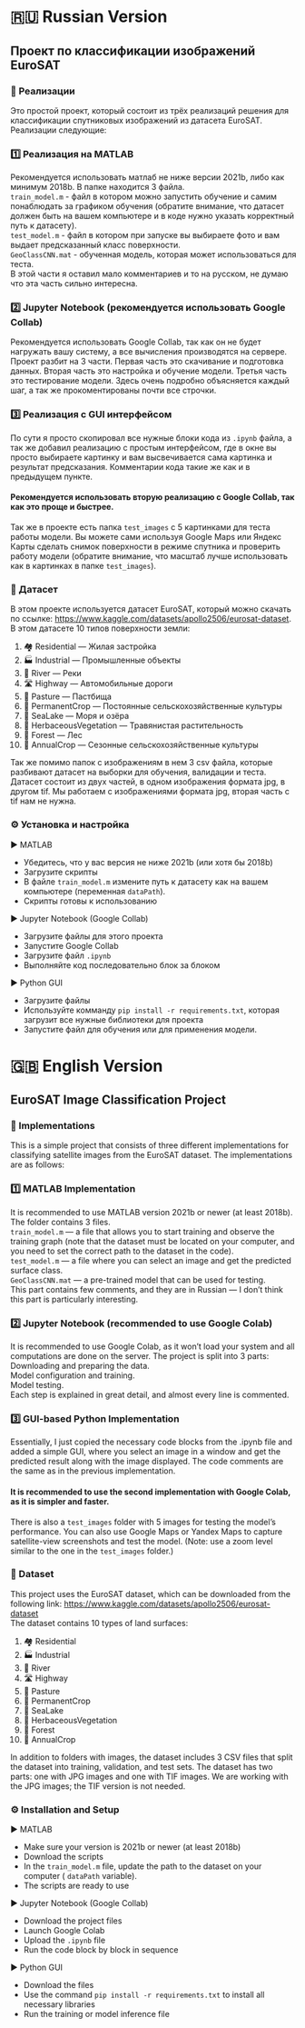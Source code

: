 # 🇷🇺 Russian Version 
## Проект по классификации изображений EuroSAT
### 🔧 Реализации 
Это простой проект, который состоит из трёх реализаций решения для классификации спутниковых изображений из датасета EuroSAT. Реализации следующие:
### 1️⃣ Реализация на MATLAB
   Рекомендуется использовать матлаб не ниже версии 2021b, либо как минимум 2018b. В папке находится 3 файла.  
   ```train_model.m``` - файл в котором можно запустить обучение и самим понаблюдать за графиком обучения (обратите внимание, что датасет должен быть на вашем компьютере и в коде нужно указать корректный путь к датасету).  
   ```test_model.m``` - файл в котором при запуске вы выбираете фото и вам выдает предсказанный класс поверхности.  
   ```GeoClassCNN.mat``` - обученная модель, которая может использоваться для теста.  
   В этой части я оставил мало комментариев и то на русском, не думаю что эта часть сильно интересна. 
### 2️⃣ Jupyter Notebook (рекомендуется использовать Google Collab)
   Рекомендуется использовать Google Collab, так как он не будет нагружать вашу систему, а все вычисления производятся на сервере. Проект разбит на 3 части. Первая часть это скачивание и подготовка данных. Вторая часть это настройка и обучение модели. Третья часть это тестирование модели. Здесь очень подробно объясняется каждый шаг, а так же прокоментированы почти все строчки.
### 3️⃣ Реализация с GUI интерфейсом
   По сути я просто скопировал все нужные блоки кода из ```.ipynb``` файла, а так же добавил реализацию с простым интерфейсом, где в окне вы просто выбираете картинку и вам высвечивается сама картинка и результат предсказания. Комментарии кода такие же как и в предыдущем пункте.
#### Рекомендуется использовать вторую реализацию с Google Collab, так как это проще и быстрее. 
Так же в проекте есть папка ```test_images``` с 5 картинками для теста работы модели. Вы можете сами используя Google Maps или Яндекс Карты сделать снимок поверхности в режиме спутника и проверить работу модели (обратите внимание, что масштаб лучше использовать как в картинках в папке ```test_images```).
### 📂 Датасет
В этом проекте используется датасет EuroSAT, который можно скачать по ссылке: https://www.kaggle.com/datasets/apollo2506/eurosat-dataset.  
В этом датасете 10 типов поверхности земли:
1.	🏘 Residential — Жилая застройка
2.	🏭 Industrial — Промышленные объекты
3.	🌊 River — Реки
4.	🛣 Highway — Автомобильные дороги
5.	🐄 Pasture — Пастбища
6.	🌾 PermanentCrop — Постоянные сельскохозяйственные культуры
7.	🌅 SeaLake — Моря и озёра
8.	🌿 HerbaceousVegetation — Травянистая растительность
9.	🌲 Forest — Лес
10.	🌱 AnnualCrop — Сезонные сельскохозяйственные культуры
  
Так же помимо папок с изображениям в нем 3 csv файла, которые разбивают датасет на выборки для обучения, валидации и теста. Датасет состоит из двух частей, в одном изображения формата jpg, в другом tif. Мы работаем с изображениями формата jpg, вторая часть с tif нам не нужна.
### ⚙️ Установка и настройка
▶️ MATLAB
   - Убедитесь, что у вас версия не ниже 2021b (или хотя бы 2018b)
   - Загрузите скрипты
   - В файле ```train_model.m``` измените путь к датасету как на вашем компьютере (переменная ```dataPath```).
   - Скрипты готовы к использованию
  
▶️ Jupyter Notebook (Google Collab)
   - Загрузите файлы для этого проекта 
   - Запустите Google Collab
   - Загрузите файл ```.ipynb```
   - Выполняйте код последовательно блок за блоком
  
▶️ Python GUI
   - Загрузите файлы
   - Используйте комманду ```pip install -r requirements.txt```, которая загрузит все нужные библиотеки для проекта
   - Запустите файл для обучения или для применения модели.

# 🇬🇧 English Version
## EuroSAT Image Classification Project
### 🔧 Implementations
This is a simple project that consists of three different implementations for classifying satellite images from the EuroSAT dataset. The implementations are as follows:
### 1️⃣ MATLAB Implementation
   It is recommended to use MATLAB version 2021b or newer (at least 2018b). The folder contains 3 files.  
   ```train_model.m``` — a file that allows you to start training and observe the training graph (note that the dataset must be located on your computer, and you need to set the correct path to the dataset in the code).  
   ```test_model.m``` — a file where you can select an image and get the predicted surface class.  
   ```GeoClassCNN.mat``` — a pre-trained model that can be used for testing.  
   This part contains few comments, and they are in Russian — I don’t think this part is particularly interesting.

### 2️⃣ Jupyter Notebook (recommended to use Google Colab)
   It is recommended to use Google Colab, as it won’t load your system and all computations are done on the server. The project is split into 3 parts:  
   Downloading and preparing the data.  
   Model configuration and training.  
   Model testing.  
   Each step is explained in great detail, and almost every line is commented.

### 3️⃣ GUI-based Python Implementation
   Essentially, I just copied the necessary code blocks from the .ipynb file and added a simple GUI, where you select an image in a window and get the predicted result along with the image displayed. The code comments are the same as in the previous implementation.
#### It is recommended to use the second implementation with Google Colab, as it is simpler and faster.  
There is also a ```test_images``` folder with 5 images for testing the model’s performance. You can also use Google Maps or Yandex Maps to capture satellite-view screenshots and test the model. (Note: use a zoom level similar to the one in the ```test_images``` folder.)
### 📂 Dataset
This project uses the EuroSAT dataset, which can be downloaded from the following link: https://www.kaggle.com/datasets/apollo2506/eurosat-dataset  
The dataset contains 10 types of land surfaces:  
1.	🏘 Residential 
2.	🏭 Industrial
3.	🌊 River 
4.	🛣 Highway 
5.	🐄 Pasture 
6.	🌾 PermanentCrop 
7.	🌅 SeaLake 
8.	🌿 HerbaceousVegetation
9.	🌲 Forest 
10.	🌱 AnnualCrop

In addition to folders with images, the dataset includes 3 CSV files that split the dataset into training, validation, and test sets. The dataset has two parts: one with JPG images and one with TIF images. We are working with the JPG images; the TIF version is not needed.
### ⚙️ Installation and Setup
▶️ MATLAB
   - Make sure your version is 2021b or newer (at least 2018b)
   - Download the scripts
   - In the ```train_model.m``` file, update the path to the dataset on your computer ( ```dataPath``` variable).
   - The scripts are ready to use
  
▶️ Jupyter Notebook (Google Collab)
   - Download the project files
   - Launch Google Colab
   - Upload the ```.ipynb``` file
   - Run the code block by block in sequence
  
▶️ Python GUI
   - Download the files
   - Use the command ```pip install -r requirements.txt``` to install all necessary libraries
   - Run the training or model inference file
